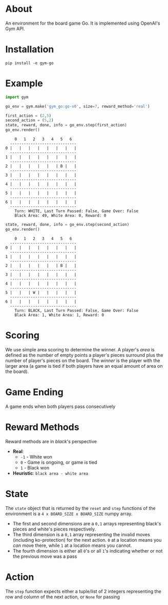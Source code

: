 # About
An environment for the board game Go. It is implemented using OpenAI's Gym API.

# Installation
```
pip install -e gym-go
```

# Example
```python
import gym

go_env = gym.make('gym_go:go-v0', size=7, reward_method='real')

first_action = (2,5)
second_action = (5,2)
state, reward, done, info = go_env.step(first_action)
go_env.render()
```

```
    0   1   2   3   4   5   6
  -----------------------------
0 |   |   |   |   |   |   |   |
  -----------------------------
1 |   |   |   |   |   |   |   |
  -----------------------------
2 |   |   |   |   |   | B |   |
  -----------------------------
3 |   |   |   |   |   |   |   |
  -----------------------------
4 |   |   |   |   |   |   |   |
  -----------------------------
5 |   |   |   |   |   |   |   |
  -----------------------------
6 |   |   |   |   |   |   |   |
  -----------------------------
	Turn: WHITE, Last Turn Passed: False, Game Over: False
	Black Area: 49, White Area: 0, Reward: 0
```

```python
state, reward, done, info = go_env.step(second_action)
go_env.render()
```

```
    0   1   2   3   4   5   6
  -----------------------------
0 |   |   |   |   |   |   |   |
  -----------------------------
1 |   |   |   |   |   |   |   |
  -----------------------------
2 |   |   |   |   |   | B |   |
  -----------------------------
3 |   |   |   |   |   |   |   |
  -----------------------------
4 |   |   |   |   |   |   |   |
  -----------------------------
5 |   |   | W |   |   |   |   |
  -----------------------------
6 |   |   |   |   |   |   |   |
  -----------------------------
	Turn: BLACK, Last Turn Passed: False, Game Over: False
	Black Area: 1, White Area: 1, Reward: 0
```

# Scoring
We use simple area scoring to determine the winner. A player's _area_ is defined as the number of empty points a player's pieces surround plus the number of player's pieces on the board. 
The _winner_ is the player with the larger area (a game is tied if both players have an equal amount of area on the board).

# Game Ending
A game ends when both players pass consecutively

# Reward Methods
Reward methods are in _black_'s perspective
* **Real**: 
  * `-1` - White won
  * `0` - Game is ongoing, or game is tied
  * `1` - Black won
* **Heuristic**: `black area - white area`

# State
The `state` object that is returned by the `reset` and `step` functions of the environment is a `4 x BOARD_SIZE x BOARD_SIZE` numpy array. 
* The first and second dimensions are a `0,1` arrays representing black's pieces and white's pieces respectively. 
* The third dimension is a `0,1` array representing the invalid moves (including ko-protection) for the next action. `0` at a location means you _can_ move there, while `1` at a location means you cannot.
* The fourth dimension is either all `0`'s or all `1`'s indicating whether or not the previous move was a pass

# Action
The `step` function expects either a tuple/list of 2 integers representing the row and column of the next action, or `None` for passing
